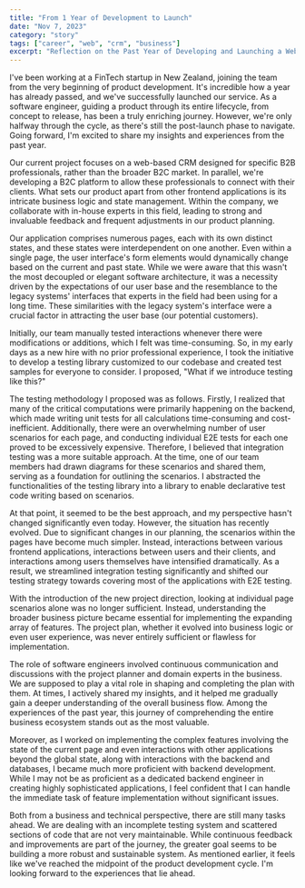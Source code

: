 ```yaml
---
title: "From 1 Year of Development to Launch"
date: "Nov 7, 2023"
category: "story"
tags: ["career", "web", "crm", "business"]
excerpt: "Reflection on the Past Year of Developing and Launching a Web-Based CRM..."
---
```


I've been working at a FinTech startup in New Zealand, joining the team from the very beginning of product development. It's incredible how a year has already passed, and we've successfully launched our service. As a software engineer, guiding a product through its entire lifecycle, from concept to release, has been a truly enriching journey. However, we're only halfway through the cycle, as there's still the post-launch phase to navigate. Going forward, I'm excited to share my insights and experiences from the past year.

Our current project focuses on a web-based CRM designed for specific B2B professionals, rather than the broader B2C market. In parallel, we're developing a B2C platform to allow these professionals to connect with their clients. What sets our product apart from other frontend applications is its intricate business logic and state management. Within the company, we collaborate with in-house experts in this field, leading to strong and invaluable feedback and frequent adjustments in our product planning.

Our application comprises numerous pages, each with its own distinct states, and these states were interdependent on one another. Even within a single page, the user interface's form elements would dynamically change based on the current and past state. While we were aware that this wasn't the most decoupled or elegant software architecture, it was a necessity driven by the expectations of our user base and the resemblance to the legacy systems' interfaces that experts in the field had been using for a long time. These similarities with the legacy system's interface were a crucial factor in attracting the user base (our potential customers).

Initially, our team manually tested interactions whenever there were modifications or additions, which I felt was time-consuming. So, in my early days as a new hire with no prior professional experience, I took the initiative to develop a testing library customized to our codebase and created test samples for everyone to consider. I proposed, "What if we introduce testing like this?"

The testing methodology I proposed was as follows. Firstly, I realized that many of the critical computations were primarily happening on the backend, which made writing unit tests for all calculations time-consuming and cost-inefficient. Additionally, there were an overwhelming number of user scenarios for each page, and conducting individual E2E tests for each one proved to be excessively expensive. Therefore, I believed that integration testing was a more suitable approach. At the time, one of our team members had drawn diagrams for these scenarios and shared them, serving as a foundation for outlining the scenarios. I abstracted the functionalities of the testing library into a library to enable declarative test code writing based on scenarios.

At that point, it seemed to be the best approach, and my perspective hasn't changed significantly even today. However, the situation has recently evolved. Due to significant changes in our planning, the scenarios within the pages have become much simpler. Instead, interactions between various frontend applications, interactions between users and their clients, and interactions among users themselves have intensified dramatically. As a result, we streamlined integration testing significantly and shifted our testing strategy towards covering most of the applications with E2E testing.

With the introduction of the new project direction, looking at individual page scenarios alone was no longer sufficient. Instead, understanding the broader business picture became essential for implementing the expanding array of features. The project plan, whether it evolved into business logic or even user experience, was never entirely sufficient or flawless for implementation.

The role of software engineers involved continuous communication and discussions with the project planner and domain experts in the business. We are supposed to play a vital role in shaping and completing the plan with them. At times, I actively shared my insights, and it helped me gradually gain a deeper understanding of the overall business flow. Among the experiences of the past year, this journey of comprehending the entire business ecosystem stands out as the most valuable.

Moreover, as I worked on implementing the complex features involving the state of the current page and even interactions with other applications beyond the global state, along with interactions with the backend and databases, I became much more proficient with backend development. While I may not be as proficient as a dedicated backend engineer in creating highly sophisticated applications, I feel confident that I can handle the immediate task of feature implementation without significant issues.

Both from a business and technical perspective, there are still many tasks ahead. We are dealing with an incomplete testing system and scattered sections of code that are not very maintainable. While continuous feedback and improvements are part of the journey, the greater goal seems to be building a more robust and sustainable system. As mentioned earlier, it feels like we've reached the midpoint of the product development cycle. I'm looking forward to the experiences that lie ahead.
